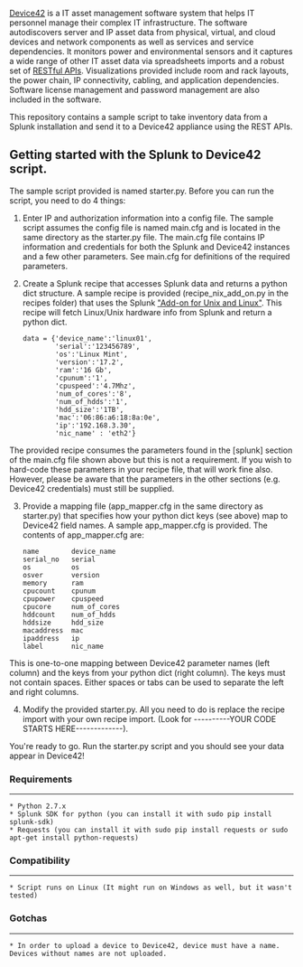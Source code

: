 [Device42](http://www.device42.com/) is a IT asset management software system that helps IT personnel manage their complex IT infrastructure.  The software autodiscovers server and IP asset data from physical, virtual, and cloud devices and network components as well as services and service dependencies.  It monitors power and environmental sensors and it captures a wide range of other IT asset data via spreadsheets imports and a robust set of [RESTful APIs](http://api.device42.com/).  Visualizations provided include room and rack layouts, the power chain, IP connectivity, cabling, and application dependencies.  Software license management and password management are also included in the software.

This repository contains a sample script to take inventory data from a Splunk installation and send it to a Device42 appliance using the REST APIs.

## Getting started with the Splunk to Device42 script.

The sample script provided is named starter.py.  Before you can run the script, you need to do 4 things:

1.	 Enter IP and authorization information into a config file.  The sample script assumes the config file is named main.cfg and is located in the same directory as the starter.py file.  The main.cfg file contains IP information and credentials for both the Splunk and Device42 instances and a few other parameters.  See main.cfg for definitions of the required parameters.

2.	Create a Splunk recipe that accesses Splunk data and returns a python dict structure.  A sample recipe is provided (recipe_nix_add_on.py in the recipes folder) that uses the Splunk ["Add-on for Unix and Linux"](https://splunkbase.splunk.com/app/833/).  This recipe will fetch Linux/Unix hardware info from Splunk and return a python dict.

		data = {'device_name':'linux01',
				'serial':'123456789',
				'os':'Linux Mint',
				'version':'17.2',
				'ram':'16 Gb',
				'cpunum':'1',
				'cpuspeed':'4.7Mhz',
				'num_of_cores':'8',
				'num_of_hdds':'1',
				'hdd_size':'1TB',
				'mac':'06:86:a6:18:8a:0e',
				'ip':'192.168.3.30',
				'nic_name' : 'eth2'}

The provided recipe consumes the parameters found in the [splunk] section of the main.cfg file shown above but this is not a requirement.  If you wish to hard-code these parameters in your recipe file, that will work fine also.  However, please be aware that the parameters in the other sections (e.g. Device42 credentials) must still be supplied.				

3.	Provide a mapping file (app_mapper.cfg in the same directory as starter.py) that specifies how your python dict keys (see above) map to Device42 field names.  A sample app_mapper.cfg is provided.  The contents of app_mapper.cfg are:

		name		device_name
		serial_no	serial
		os			os
		osver		version
		memory		ram
		cpucount	cpunum
		cpupower	cpuspeed
		cpucore		num_of_cores
		hddcount	num_of_hdds
		hddsize		hdd_size
		macaddress	mac
		ipaddress	ip
		label		nic_name

This is one-to-one mapping between Device42 parameter names (left column) and the keys from your python dict (right column).  The keys must not contain spaces. Either spaces or tabs can be used to separate the left and right columns.

4.  Modify the provided starter.py.  All you need to do is replace the recipe import with your own recipe import.  (Look for ----------YOUR CODE STARTS HERE-------------).

You're ready to go.  Run the starter.py script and you should see your data appear in Device42!


### Requirements
-----------------------------
    * Python 2.7.x
    * Splunk SDK for python (you can install it with sudo pip install splunk-sdk)
    * Requests (you can install it with sudo pip install requests or sudo apt-get install python-requests)

    
### Compatibility
-----------------------------
    * Script runs on Linux (It might run on Windows as well, but it wasn't tested)


### Gotchas
-----------------------------
    * In order to upload a device to Device42, device must have a name. Devices without names are not uploaded.